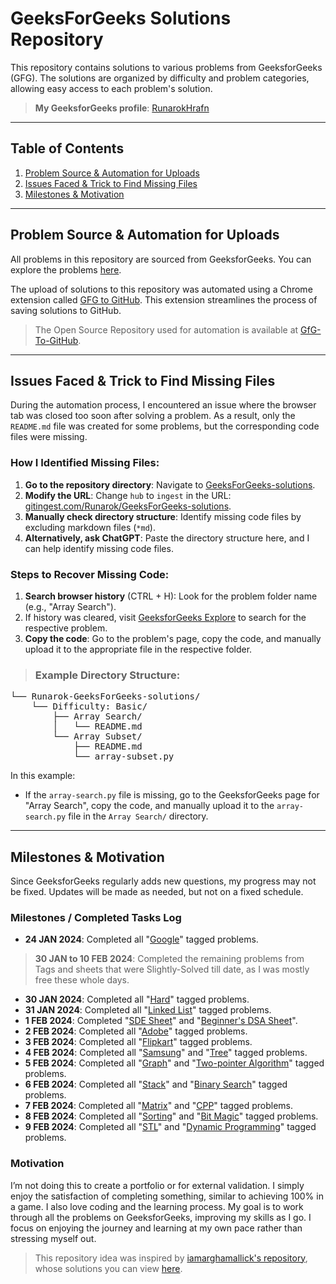# GeeksForGeeks Solutions Repository

This repository contains solutions to various problems from GeeksforGeeks (GFG). The solutions are organized by difficulty and problem categories, allowing easy access to each problem's solution.  
> **My GeeksforGeeks profile**: [RunarokHrafn](https://www.geeksforgeeks.org/user/runarokhrafn/)

---

## Table of Contents

1. [Problem Source & Automation for Uploads](#problem-source--automation-for-uploads)  
2. [Issues Faced & Trick to Find Missing Files](#issues-faced--trick-to-find-missing-files)  
3. [Milestones & Motivation](#milestones--motivation)

---

## Problem Source & Automation for Uploads

All problems in this repository are sourced from GeeksforGeeks. You can explore the problems [here](https://www.geeksforgeeks.org/explore?page=1&sortBy=difficulty).

The upload of solutions to this repository was automated using a Chrome extension called [GFG to GitHub](https://chromewebstore.google.com/detail/gfg-to-github/gojabhkegjnlnklkkpkglaembhlknkgk). This extension streamlines the process of saving solutions to GitHub.
> The Open Source Repository used for automation is available at [GfG-To-GitHub](https://github.com/AtharvaNanavate/GfG-To-GitHub).

---

## Issues Faced & Trick to Find Missing Files

During the automation process, I encountered an issue where the browser tab was closed too soon after solving a problem. As a result, only the `README.md` file was created for some problems, but the corresponding code files were missing. 

### How I Identified Missing Files:
1. **Go to the repository directory**: Navigate to [GeeksForGeeks-solutions](https://github.com/Runarok/GeeksForGeeks-solutions).
2. **Modify the URL**: Change `hub` to `ingest` in the URL: [gitingest.com/Runarok/GeeksForGeeks-solutions](https://gitingest.com/Runarok/GeeksForGeeks-solutions).
3. **Manually check directory structure**: Identify missing code files by excluding markdown files (`*md`).
4. **Alternatively, ask ChatGPT**: Paste the directory structure here, and I can help identify missing code files.

### Steps to Recover Missing Code:
1. **Search browser history** (CTRL + H): Look for the problem folder name (e.g., "Array Search").
2. If history was cleared, visit [GeeksforGeeks Explore](https://www.geeksforgeeks.org/explore?page=1&sortBy=difficulty) to search for the respective problem.
3. **Copy the code**: Go to the problem's page, copy the code, and manually upload it to the appropriate file in the respective folder.

> ### Example Directory Structure:
<pre>
└── Runarok-GeeksForGeeks-solutions/
    └── Difficulty: Basic/
        ├── Array Search/
        │   └── README.md
        └── Array Subset/
            ├── README.md
            └── array-subset.py
</pre>

In this example:
- If the `array-search.py` file is missing, go to the GeeksforGeeks page for "Array Search", copy the code, and manually upload it to the `array-search.py` file in the `Array Search/` directory.

---

## Milestones & Motivation

Since GeeksforGeeks regularly adds new questions, my progress may not be fixed. Updates will be made as needed, but not on a fixed schedule.

### Milestones / Completed Tasks Log

- **24 JAN 2024**: Completed all "[Google](https://www.geeksforgeeks.org/explore?page=1&company=Google&sortBy=accuracy)" tagged problems.
> **30 JAN to 10 FEB 2024**: Completed the remaining problems from Tags and sheets that were Slightly-Solved till date, as I was mostly free these whole days.
- **30 JAN 2024**: Completed all "[Hard](https://www.geeksforgeeks.org/explore?page=1&difficulty=Hard&sortBy=accuracy)" tagged problems.
- **31 JAN 2024**: Completed all "[Linked List](https://www.geeksforgeeks.org/explore?page=1&category=Linked%20List&sortBy=accuracy)" tagged problems.
- **1 FEB 2024**: Completed "[SDE Sheet](https://www.geeksforgeeks.org/explore?page=1&sprint=a663236c31453b969852f9ea22507634&sortBy=accuracy&sprint_name=SDE%20Sheet)" and "[Beginner's DSA Sheet](https://www.geeksforgeeks.org/explore?page=1&sprint=ca8ae412173dbd8346c26a0295d098fd&sortBy=accuracy&sprint_name=Beginner%27s%20DSA%20Sheet)".
- **2 FEB 2024**: Completed all "[Adobe](https://www.geeksforgeeks.org/explore?page=1&company=Adobe&sortBy=accuracy)" tagged problems.
- **3 FEB 2024**: Completed all "[Flipkart](https://www.geeksforgeeks.org/explore?page=1&company=Flipkart&sortBy=accuracy)" tagged problems.
- **4 FEB 2024**: Completed all "[Samsung](https://www.geeksforgeeks.org/explore?page=1&company=Samsung&sortBy=accuracy)" and "[Tree](https://www.geeksforgeeks.org/explore?page=1&category=Tree&sortBy=accuracy)" tagged problems.
- **5 FEB 2024**: Completed all "[Graph](https://www.geeksforgeeks.org/explore?page=1&category=Graph&sortBy=accuracy)" and "[Two-pointer Algorithm](https://www.geeksforgeeks.org/explore?page=1&category=two-pointer-algorithm&sortBy=accuracy)" tagged problems.
- **6 FEB 2024**: Completed all "[Stack](https://www.geeksforgeeks.org/explore?page=1&category=Stack&sortBy=accuracy)" and "[Binary Search](https://www.geeksforgeeks.org/explore?page=1&category=Binary%20Search&sortBy=accuracy)" tagged problems.
- **7 FEB 2024**: Completed all "[Matrix](https://www.geeksforgeeks.org/explore?page=1&category=Matrix&sortBy=accuracy)" and "[CPP](https://www.geeksforgeeks.org/explore?page=2&category=CPP&sortBy=accuracy)" tagged problems.
- **8 FEB 2024**: Completed all "[Sorting](https://www.geeksforgeeks.org/explore?page=1&category=Sorting&sortBy=accuracy)" and "[Bit Magic](https://www.geeksforgeeks.org/explore?page=1&category=Bit%20Magic&sortBy=accuracy)" tagged problems.
- **9 FEB 2024**: Completed all "[STL](https://www.geeksforgeeks.org/explore?page=1&category=STL&sortBy=accuracy)" and "[Dynamic Programming](https://www.geeksforgeeks.org/explore?page=1&category=Dynamic%20Programming&sortBy=accuracy)" tagged problems.

### Motivation
I’m not doing this to create a portfolio or for external validation. I simply enjoy the satisfaction of completing something, similar to achieving 100% in a game. I also love coding and the learning process. My goal is to work through all the problems on GeeksforGeeks, improving my skills as I go. I focus on enjoying the journey and learning at my own pace rather than stressing myself out.

> This repository idea was inspired by [iamarghamallick's repository](https://github.com/iamarghamallick), whose solutions you can view [here](https://github.com/iamarghamallick/GeeksforGeeks-Solutions/tree/main).
